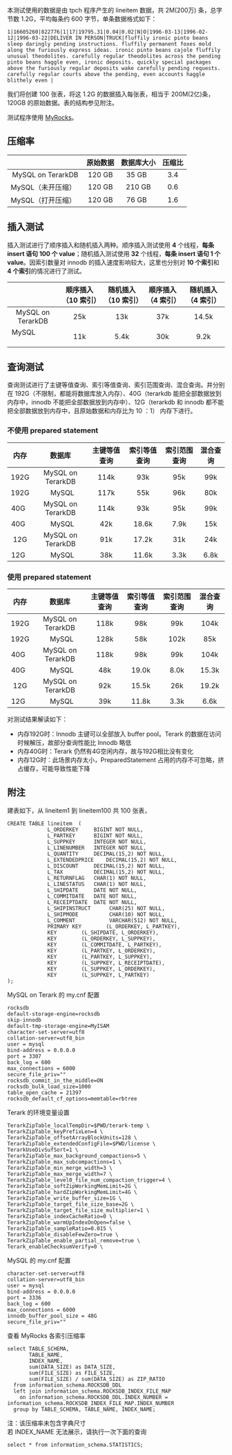 

本测试使用的数据是由 tpch 程序产生的 lineitem 数据，共 2M(200万) 条，总字节数 1.2G，平均每条约 600 字节，单条数据格式如下：

```
1|16605260|822776|1|17|19795.31|0.04|0.02|N|O|1996-03-13|1996-02-12|1996-03-22|DELIVER IN PERSON|TRUCK|fluffily ironic pinto beans sleep daringly pending instructions. fluffily permanent foxes mold along the furiously express ideas. ironic pinto beans cajole fluffily unusual theodolites. carefully regular theodolites across the pending pinto beans haggle even, ironic deposits. quickly special packages above the furiously regular deposits wake carefully pending requests. carefully regular courts above the pending, even accounts haggle blithely even |
```

我们将创建 100 张表，将这 1.2G 的数据插入每张表，相当于 200M(2亿)条，120GB 的原始数据。表的结构参见附注。

测试程序使用 [MyRocks](https://github.com/Terark/MyRocksTest)。

## 压缩率

|      | 原始数据 | 数据库大小 | 压缩比 |
|:----:|:-------:|:---------:|:------:|
| MySQL on TerarkDB | 120 GB | 35 GB  | 3.4 |
| MySQL（未开压缩）  | 120 GB | 210 GB | 0.6 |
| MySQL（打开压缩）  | 120 GB | 76 GB  | 1.6 |

## 插入测试

插入测试进行了顺序插入和随机插入两种。顺序插入测试使用 **4** 个线程，**每条 insert 语句 100 个 value**；随机插入测试使用 **32** 个线程，**每条 insert 语句 1 个 value**。因索引数量对 innodb 的插入速度影响较大，这里也分别对 **10 个索引**和 **4 个索引**的情况进行了测试。

|                   | 顺序插入（10 索引）| 随机插入（10 索引）| 顺序插入（4 索引）| 随机插入（4 索引）|
|:-----------------:|:----------------:|:-----------------:|:----------------:|:---------------:|
| MySQL on TerarkDB | 25k | 13k  | 37k | 14.5k |
| MySQL             | 11k | 5.4k | 30k | 9.2k  |

## 查询测试

查询测试进行了主键等值查询、索引等值查询、索引范围查询、混合查询。并分别在 192G（不限制，都能将数据库放入内存）、40G（terarkdb 能把全部数据放到内存中，innodb 不能把全部数据放到内存中）、12G（terarkdb 和 innodb 都不能把全部数据放到内存中，且原始数据和内存比为 10 ：1） 内存下进行。

### 不使用 prepared statement

| 内存 | 数据库 | 主键等值查询 |	索引等值查询 |	索引范围查询 |	混合查询 |
|:----:|:-----:|:-----------:|:-----------:|:-----------:|:-------:|
| 192G | MySQL on TerarkDB | 114k |	93k |	95k |	99k |
| 192G |        MySQL      | 117k |	55k |	96k |	80k |
| 40G  | MySQL on TerarkDB | 114k |	93k |	95k |	99k |
| 40G  |        MySQL      | 42k |	18.6k |	7.9k |	15k |
| 12G  | MySQL on TerarkDB | 91k |	17.2k |	31k  |	24k |
| 12G  |        MySQL      | 38k |	11.6k |	3.3k |	6.8k |

### 使用 prepared statement

| 内存 | 数据库 | 主键等值查询 |	索引等值查询 |	索引范围查询 |	混合查询 |
|:----:|:-----:|:-----------:|:-----------:|:-----------:|:-------:|
| 192G | MySQL on TerarkDB | 118k |	98k |	99k |	104k |
| 192G |        MySQL      | 128k |	58k |	102k |	85k |
| 40G  | MySQL on TerarkDB | 118k |	98k |	99k |	104k |
| 40G  |        MySQL      | 48k |	19.0k	| 8.0k |	15.3k |
| 12G  | MySQL on TerarkDB | 92k |	15.5k |	26k  |	19.2k |
| 12G  |        MySQL      | 39k |	11.8k |	3.3k |	6.6k  |

对测试结果解读如下：

- 内存192G时：Innodb 主键可以全部放入 buffer pool。Terark 的数据在访问时候解压，故部分查询性能比 Innodb 略低
- 内存40G时：Terark 仍然有4G空闲内存，故与192G相比没有变化
- 内存12G时：此场景内存太小，PreparedStatement 占用的内存不可忽略，挤占缓存，可能导致性能下降

## 附注

建表如下，从 lineitem1 到 lineitem100 共 100 张表，

```
CREATE TABLE lineitem  (
             L_ORDERKEY    	BIGINT NOT NULL,
             L_PARTKEY     	BIGINT NOT NULL,
             L_SUPPKEY     	INTEGER NOT NULL,
             L_LINENUMBER  	INTEGER NOT NULL,
             L_QUANTITY    	DECIMAL(15,2) NOT NULL,
             L_EXTENDEDPRICE    DECIMAL(15,2) NOT NULL,
             L_DISCOUNT    	DECIMAL(15,2) NOT NULL,
             L_TAX         	DECIMAL(15,2) NOT NULL,
             L_RETURNFLAG  	CHAR(1) NOT NULL,
             L_LINESTATUS  	CHAR(1) NOT NULL,
             L_SHIPDATE    	DATE NOT NULL,
             L_COMMITDATE  	DATE NOT NULL,
             L_RECEIPTDATE 	DATE NOT NULL,
             L_SHIPINSTRUCT 	 CHAR(25) NOT NULL,
             L_SHIPMODE     	 CHAR(10) NOT NULL,
             L_COMMENT      	 VARCHAR(512) NOT NULL,
             PRIMARY KEY        (L_ORDERKEY, L_PARTKEY),
             KEY 		(L_SHIPDATE, L_ORDERKEY),
             KEY 		(L_ORDERKEY, L_SUPPKEY),
             KEY 		(L_COMMITDATE, L_PARTKEY),
             KEY 		(L_PARTKEY, L_ORDERKEY),
             KEY 		(L_PARTKEY, L_SUPPKEY),
             KEY 		(L_SUPPKEY, L_RECEIPTDATE),
             KEY 		(L_SUPPKEY, L_ORDERKEY),
             KEY 		(L_SUPPKEY, L_PARTKEY)
);
```

MySQL on Terark 的 my.cnf 配置

```
rocksdb
default-storage-engine=rocksdb
skip-innodb
default-tmp-storage-engine=MyISAM
character-set-server=utf8
collation-server=utf8_bin
user = mysql
bind-address = 0.0.0.0
port = 3307
back_log = 600
max_connections = 6000
secure_file_priv=""
rocksdb_commit_in_the_middle=ON
rocksdb_bulk_load_size=1000
table_open_cache = 21397
rocksdb_default_cf_options=memtable=rbtree
```

Terark 的环境变量设置

```
TerarkZipTable_localTempDir=$PWD/terark-temp \
TerarkZipTable_keyPrefixLen=4 \
TerarkZipTable_offsetArrayBlockUnits=128 \
TerarkZipTable_extendedConfigFile=$PWD/license \
TerarkUseDivSufSort=1 \
TerarkZipTable_max_background_compactions=5 \
TerarkZipTable_max_subcompactions=1 \
TerarkZipTable_min_merge_width=3 \
TerarkZipTable_max_merge_width=7 \
TerarkZipTable_level0_file_num_compaction_trigger=4 \
TerarkZipTable_softZipWorkingMemLimit=2G \
TerarkZipTable_hardZipWorkingMemLimit=4G \
TerarkZipTable_write_buffer_size=1G \
TerarkZipTable_target_file_size_base=2G \
TerarkZipTable_target_file_size_multiplier=1 \
TerarkZipTable_indexCacheRatio=0 \
TerarkZipTable_warmUpIndexOnOpen=false \
TerarkZipTable_sampleRatio=0.015 \
TerarkZipTable_disableFewZero=true \
TerarkZipTable_enable_partial_remove=true \
Terark_enableChecksumVerify=0 \
```

MySQL 的 my.cnf 配置

```
character-set-server=utf8
collation-server=utf8_bin
user = mysql
bind-address = 0.0.0.0
port = 3336
back_log = 600
max_connections = 6000
innodb_buffer_pool_size = 48G
secure_file_priv=""
```

查看 MyRocks 各索引压缩率
```
select TABLE_SCHEMA,
       TABLE_NAME,
       INDEX_NAME,
       sum(DATA_SIZE) as DATA_SIZE,
       sum(FILE_SIZE) as FILE_SIZE,
       sum(FILE_SIZE) / sum(DATA_SIZE) as ZIP_RATIO
  from information_schema.ROCKSDB_DDL
  left join information_schema.ROCKSDB_INDEX_FILE_MAP
    on information_schema.ROCKSDB_DDL.INDEX_NUMBER = information_schema.ROCKSDB_INDEX_FILE_MAP.INDEX_NUMBER
  group by TABLE_SCHEMA, TABLE_NAME, INDEX_NAME;
```
注：该压缩率未包含字典尺寸  
若 INDEX_NAME 无法展示，请执行一次下面的查询
```
select * from information_schema.STATISTICS;
```
